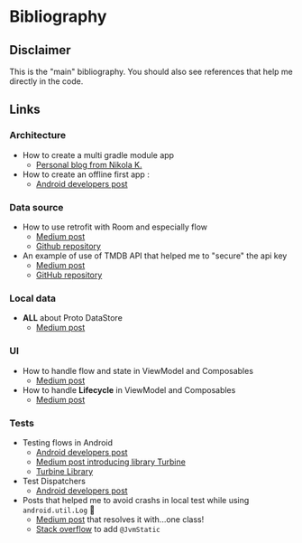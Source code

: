 # Bibliography

## Disclaimer
This is the "main" bibliography. You should also see references that help me directly in the code. 

## Links

### Architecture
* How to create a multi gradle module app
  * [Personal blog from Nikola K.](https://cinnamon.agency/blog/post/multi_module_apps_with_kotlin_and_dagger)
* How to create an offline first app :
  * [Android developers post](https://developer.android.com/topic/architecture/data-layer/offline-first)

### Data source
* How to use retrofit with Room and especially flow
  * [Medium post](https://narendrasinhdodiya.medium.com/android-architecture-mvvm-with-coroutines-retrofit-hilt-kotlin-flow-room-48e67ca3b2c8)
  * [Github repository](https://github.com/devnarendra08/DemoTMDB)
* An example of use of TMDB API that helped me to "secure" the api key
  * [Medium post](https://skydoves.medium.com/android-mvvm-architecture-components-using-the-movie-database-api-8fbab128d7)
  * [GitHub repository](https://github.com/skydoves/TheMovies)

### Local data
* **ALL** about Proto DataStore
  * [Medium post](https://medium.com/androiddevelopers/all-about-proto-datastore-1b1af6cd2879)

### UI
* How to handle flow and state in ViewModel and Composables
  * [Medium post](https://proandroiddev.com/better-handling-states-between-viewmodel-and-composable-7ca14af379cb)
* How to handle **Lifecycle** in ViewModel and Composables
  * [Medium post](https://betterprogramming.pub/jetpack-compose-with-lifecycle-aware-composables-7bd5d6793e0)

### Tests
* Testing flows in Android
  * [Android developers post](https://developer.android.com/kotlin/flow/test)
  * [Medium post introducing library Turbine](https://medium.com/google-developer-experts/unit-testing-kotlin-flow-76ea5f4282c5)
  * [Turbine Library](https://github.com/cashapp/turbine)
* Test Dispatchers
  * [Android developers post](https://developer.android.com/kotlin/coroutines/test#testdispatchers)
* Posts that helped me to avoid crashs in local test while using `android.util.Log` 🤷
  * [Medium post](https://medium.com/@gal_41749/android-unitests-and-log-class-9546b6480006) that resolves it with...one class!
  * [Stack overflow](https://stackoverflow.com/a/69634728/1859993) to add `@JvmStatic`